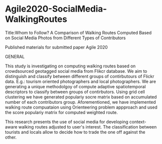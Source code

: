 # Agile2020-SocialMedia-WalkingRoutes

Title:Whom to Follow? A Comparison of Walking Routes Computed Based on Social Media Photos from Different Types of Contributors

Published materials for submitted paper Agile 2020

GENERAL

This study is investigating on computing walking routes based on 
crowdsourced geotagged social media from Flikcr database. We aim to distinguish
and classify between different groups of contirbutours of Flickr data. E.g.: tourism
oriented photographers and local photographers. We are generating a unique methodolgoy
of compute adaptive spatiotemporal descriptors to classify between groups of contirbutors.
Using grid cell clustering we have generated populariy socre matrix based on accumulated
number of each contributors group.
Aforementioned, we have implemented walking route compuataion using Orienteering problem appproach
and used the score populariy matrix for computed weighted route.

This research presents the use of social media for developing context-aware walking routes
adjusted to user's interest. The classification between tourists and locals allow
to decide how to trade the one off against the other.

